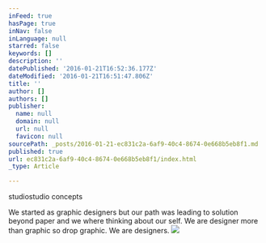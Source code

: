 ```yaml
---
inFeed: true
hasPage: true
inNav: false
inLanguage: null
starred: false
keywords: []
description: ''
datePublished: '2016-01-21T16:52:36.177Z'
dateModified: '2016-01-21T16:51:47.806Z'
title: ''
author: []
authors: []
publisher:
  name: null
  domain: null
  url: null
  favicon: null
sourcePath: _posts/2016-01-21-ec831c2a-6af9-40c4-8674-0e668b5eb8f1.md
published: true
url: ec831c2a-6af9-40c4-8674-0e668b5eb8f1/index.html
_type: Article

---
```

studiostudio concepts

We started as graphic designers but our path was leading to solution beyond paper and we where thinking about our self. We are designer more than graphic so drop graphic. We are designers.
![](https://the-grid-user-content.s3-us-west-2.amazonaws.com/31cc6c9e-eaa3-4ce1-bbb8-92d50c9432f2.png)